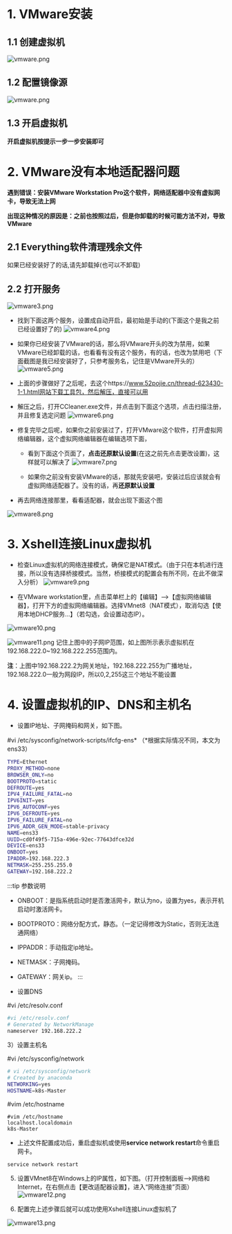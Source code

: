 # 1. VMware安装

## 1.1 创建虚拟机
![vmware.png](./vmware.png)
## 1.2 配置镜像源
![vmware.png](./vmware2.png)
## 1.3 开启虚拟机

**开启虚拟机按提示一步一步安装即可**

# 2. VMware没有本地适配器问题
**遇到错误：安装VMware Workstation Pro这个软件，网络适配器中没有虚拟网卡，导致无法上网**

**出现这种情况的原因是：之前也按照过后，但是你卸载的时候可能方法不对，导致VMware**

## 2.1 Everything软件清理残余文件
如果已经安装好了的话,请先卸载掉(也可以不卸载)

## 2.2 打开服务
![vmware3.png](./vmware3.png)

- 找到下面这两个服务，设置成自动开启，最初始是手动的(下面这个是我之前已经设置好了的)
![vmware4.png](./vmware4.png)

- 如果你已经安装了VMware的话，那么将VMware开头的改为禁用，如果VMware已经卸载的话，也看看有没有这个服务，有的话，也改为禁用吧（下面截图是我已经安装好了，只参考服务名，记住是VMware开头的）
![vmware5.png](./vmware5.png)

- 上面的步骤做好了之后呢，去这个https://www.52pojie.cn/thread-623430-1-1.html网站下载工具包，然后解压，直接可以用

- 解压之后，打开CCleaner.exe文件，并点击到下面这个选项，点击扫描注册，并且修复选定问题
![vmware6.png](./vmware6.png)
- 修复完毕之后呢，如果你之前安装过了，打开VMware这个软件，打开虚拟网络编辑器，这个虚拟网络编辑器在编辑选项下面，

    - 看到下面这个页面了，**点击还原默认设置**(在这之前先点击更改设置)，这样就可以解决了
![vmware7.png](./vmware7.png)

    - 如果你之前没有安装VMware的话，那就先安装吧，安装过后应该就会有虚拟网络适配器了。没有的话，再**还原默认设置**

- 再去网络连接那里，看看适配器，就会出现下面这个图

![vmware8.png](./vmware8.png)

# 3. Xshell连接Linux虚拟机

- 检查Linux虚拟机的网络连接模式，确保它是NAT模式。（由于只在本机进行连接，所以没有选择桥接模式。当然，桥接模式的配置会有所不同，在此不做深入分析）
![vmware9.png](./vmware9.png)


- 在VMware workstation里，点击菜单栏上的【编辑】-->【虚拟网络编辑器】，打开下方的虚拟网络编辑器。选择VMnet8（NAT模式），取消勾选【使用本地DHCP服务...】（若勾选，会设置动态IP）。 

![vmware10.png](./vmware10.png)

![vmware11.png](./vmware11.png)
记住上图中的子网IP范围，如上图所示表示虚拟机在192.168.222.0~192.168.222.255范围内。


**注**：上图中192.168.222.2为网关地址，192.168.222.255为广播地址，192.168.222.0一般为网段IP，所以0,2,255这三个地址不能设置


# 4. 设置虚拟机的IP、DNS和主机名


- 设置IP地址、子网掩码和网关，如下图。

#vi /etc/sysconfig/network-scripts/ifcfg-ens* （*根据实际情况不同，本文为ens33）

```bash
TYPE=Ethernet
PROXY_METHOD=none
BROWSER_ONLY=no
BOOTPROTO=static
DEFROUTE=yes
IPV4_FAILURE_FATAL=no
IPV6INIT=yes
IPV6_AUTOCONF=yes
IPV6_DEFROUTE=yes
IPV6_FAILURE_FATAL=no
IPV6_ADDR_GEN_MODE=stable-privacy
NAME=ens33
UUID=cd0f49f5-715a-496e-92ec-77643dfce32d
DEVICE=ens33
ONBOOT=yes
IPADDR=192.168.222.3
NETMASK=255.255.255.0
GATEWAY=192.168.222.2


```

:::tip 参数说明
- ONBOOT：是指系统启动时是否激活网卡，默认为no，设置为yes，表示开机启动时激活网卡。

- BOOTPROTO：网络分配方式，静态。（一定记得修改为Static，否则无法连通网络）

- IPPADDR：手动指定ip地址。

- NETMASK：子网掩码。

- GATEWAY：网关ip。
:::

- 设置DNS

#vi /etc/resolv.conf

```bash
#vi /etc/resolv.conf
# Generated by NetworkManage
nameserver 192.168.222.2

```


3）设置主机名

#vi /etc/sysconfig/network
```bash
# vi /etc/sysconfig/network
# Created by anaconda
NETWORKING=yes
HOSTNAME=k8s-Master

```
#vim /etc/hostname

```
#vim /etc/hostname
localhost.localdomain
k8s-Master
```


- 上述文件配置成功后，重启虚拟机或使用**service network restart**命令重启网卡。

```
service network restart
```

5. 设置VMnet8在Windows上的IP属性，如下图。（打开控制面板-->网络和Internet，在右侧点击【更改适配器设置】，进入“网络连接”页面）
![vmware12.png](./vmware12.png)


6. 配置完上述步骤后就可以成功使用Xshell连接Linux虚拟机了

![vmware13.png](./vmware13.png)
